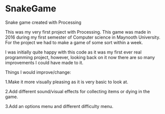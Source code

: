 # SnakeGame
Snake game created with Processing

This was my very first project with Processing. 
This game was made in 2016 during my first semester of Computer science in Maynooth University. 
For the project we had to make a game of some sort within a week. 

I was initially quite happy with this code as it was my first ever real programming project,
however, looking back on it now there are so many improvements I could have made to it.

Things I would improve/change:

1.Make it more visually pleasing as it is very basic to look at.

2.Add different sound/visual effects for collecting items or dying in the game.

3.Add an options menu and different difficulty menu.


